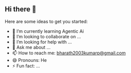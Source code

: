 ## Hi there 👋


Here are some ideas to get you started:

- 🌱 I’m currently learning Agentic Ai
- 👯 I’m looking to collaborate on ...
- 🤔 I’m looking for help with ...
- 💬 Ask me about ...
- 📫 How to reach me: bharath2003kumarp@gmail.com
- 😄 Pronouns: He
- ⚡ Fun fact: ...
